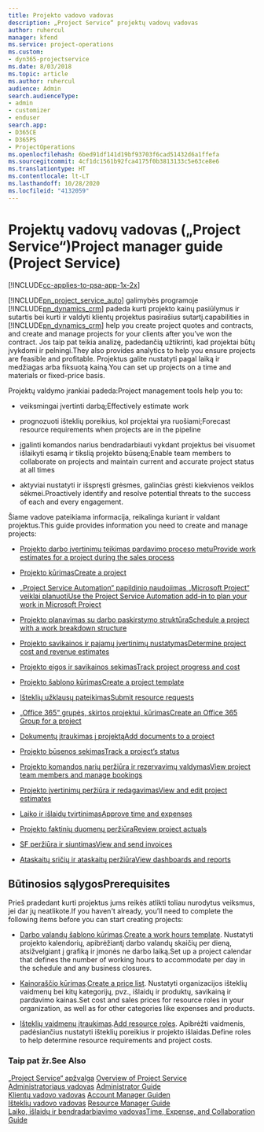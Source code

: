 ```yaml
---
title: Projekto vadovo vadovas
description: „Project Service“ projektų vadovų vadovas
author: ruhercul
manager: kfend
ms.service: project-operations
ms.custom:
- dyn365-projectservice
ms.date: 8/03/2018
ms.topic: article
ms.author: ruhercul
audience: Admin
search.audienceType:
- admin
- customizer
- enduser
search.app:
- D365CE
- D365PS
- ProjectOperations
ms.openlocfilehash: 6bed91df141d19bf93703f6cad51432d6a1ffefa
ms.sourcegitcommit: 4cf1dc1561b92fca4175f0b3813133c5e63ce8e6
ms.translationtype: HT
ms.contentlocale: lt-LT
ms.lasthandoff: 10/28/2020
ms.locfileid: "4132059"
---
```

# <a name="project-manager-guide-project-service"></a><span data-ttu-id="a61aa-103">Projektų vadovų vadovas („Project Service“)</span><span class="sxs-lookup"><span data-stu-id="a61aa-103">Project manager guide (Project Service)</span></span>

[!INCLUDE[cc-applies-to-psa-app-1x-2x](../includes/cc-applies-to-psa-app-1x-2x.md)]

[!INCLUDE[pn_project_service_auto](../includes/pn-project-service-auto.md)] <span data-ttu-id="a61aa-104">galimybės programoje [!INCLUDE[pn_dynamics_crm](../includes/pn-dynamics-crm.md)] padeda kurti projekto kainų pasiūlymus ir sutartis bei kurti ir valdyti klientų projektus pasirašius sutartį.</span><span class="sxs-lookup"><span data-stu-id="a61aa-104">capabilities in [!INCLUDE[pn_dynamics_crm](../includes/pn-dynamics-crm.md)] help you create project quotes and contracts, and create and manage projects for your clients after you’ve won the contract.</span></span> <span data-ttu-id="a61aa-105">Jos taip pat teikia analizę, padedančią užtikrinti, kad projektai būtų įvykdomi ir pelningi.</span><span class="sxs-lookup"><span data-stu-id="a61aa-105">They also provides analytics to help you ensure projects are feasible and profitable.</span></span> <span data-ttu-id="a61aa-106">Projektus galite nustatyti pagal laiką ir medžiagas arba fiksuotą kainą.</span><span class="sxs-lookup"><span data-stu-id="a61aa-106">You can set up projects on a time and materials or fixed-price basis.</span></span>  
  
 <span data-ttu-id="a61aa-107">Projektų valdymo įrankiai padeda:</span><span class="sxs-lookup"><span data-stu-id="a61aa-107">Project management tools help you to:</span></span>  
  
-   <span data-ttu-id="a61aa-108">veiksmingai įvertinti darbą;</span><span class="sxs-lookup"><span data-stu-id="a61aa-108">Effectively estimate work</span></span>  
  
-   <span data-ttu-id="a61aa-109">prognozuoti išteklių poreikius, kol projektai yra ruošiami;</span><span class="sxs-lookup"><span data-stu-id="a61aa-109">Forecast resource requirements when projects are in the pipeline</span></span>  
  
-   <span data-ttu-id="a61aa-110">įgalinti komandos narius bendradarbiauti vykdant projektus bei visuomet išlaikyti esamą ir tikslią projekto būseną;</span><span class="sxs-lookup"><span data-stu-id="a61aa-110">Enable team members to collaborate on projects and maintain current and accurate project status at all times</span></span>  
  
-   <span data-ttu-id="a61aa-111">aktyviai nustatyti ir išspręsti grėsmes, galinčias grėsti kiekvienos veiklos sėkmei.</span><span class="sxs-lookup"><span data-stu-id="a61aa-111">Proactively identify and resolve potential threats to the success of each and every engagement.</span></span>  
  
<span data-ttu-id="a61aa-112">Šiame vadove pateikiama informacija, reikalinga kuriant ir valdant projektus.</span><span class="sxs-lookup"><span data-stu-id="a61aa-112">This guide provides information you need to create and manage projects:</span></span>  
  
-   [<span data-ttu-id="a61aa-113">Projekto darbo įvertinimų teikimas pardavimo proceso metu</span><span class="sxs-lookup"><span data-stu-id="a61aa-113">Provide work estimates for a project during the sales process</span></span>](../psa/provide-estimates-project-during-sales-process.md)  
  
-   [<span data-ttu-id="a61aa-114">Projekto kūrimas</span><span class="sxs-lookup"><span data-stu-id="a61aa-114">Create a project</span></span>](../psa/create-project.md)  
  
-   [<span data-ttu-id="a61aa-115">„Project Service Automation“ papildinio naudojimas „Microsoft Project“ veiklai planuoti</span><span class="sxs-lookup"><span data-stu-id="a61aa-115">Use the Project Service Automation add-in to plan your work in Microsoft Project</span></span>](../psa/add-plan-work-microsoft-project.md)  
  
-   [<span data-ttu-id="a61aa-116">Projekto planavimas su darbo paskirstymo struktūra</span><span class="sxs-lookup"><span data-stu-id="a61aa-116">Schedule a project with a work breakdown structure</span></span>](../psa/schedule-project-work-breakdown-structure.md)  
  
-   [<span data-ttu-id="a61aa-117">Projekto savikainos ir pajamų įvertinimų nustatymas</span><span class="sxs-lookup"><span data-stu-id="a61aa-117">Determine project cost and revenue estimates</span></span>](../psa/determine-project-cost-revenue-estimates.md)  
  
-   [<span data-ttu-id="a61aa-118">Projekto eigos ir savikainos sekimas</span><span class="sxs-lookup"><span data-stu-id="a61aa-118">Track project progress and cost</span></span>](../psa/track-project-progress-cost.md)  
  
-   [<span data-ttu-id="a61aa-119">Projekto šablono kūrimas</span><span class="sxs-lookup"><span data-stu-id="a61aa-119">Create a project template</span></span>](../psa/create-project-template.md)  
  
-   [<span data-ttu-id="a61aa-120">Išteklių užklausų pateikimas</span><span class="sxs-lookup"><span data-stu-id="a61aa-120">Submit resource requests</span></span>](../psa/submit-resource-requests.md)  
  
-   [<span data-ttu-id="a61aa-121">„Office 365“ grupės, skirtos projektui, kūrimas</span><span class="sxs-lookup"><span data-stu-id="a61aa-121">Create an Office 365 Group for a project</span></span>](../psa/create-office-365-group-project.md)  
  
-   [<span data-ttu-id="a61aa-122">Dokumentų įtraukimas į projektą</span><span class="sxs-lookup"><span data-stu-id="a61aa-122">Add documents to a project</span></span>](../psa/add-documents-project.md)  
  
-   [<span data-ttu-id="a61aa-123">Projekto būsenos sekimas</span><span class="sxs-lookup"><span data-stu-id="a61aa-123">Track a project’s status</span></span>](../psa/track-project-status.md)  
  
-   [<span data-ttu-id="a61aa-124">Projekto komandos narių peržiūra ir rezervavimų valdymas</span><span class="sxs-lookup"><span data-stu-id="a61aa-124">View project team members and manage bookings</span></span>](../psa/view-project-team-members-manage-bookings.md)  
  
-   [<span data-ttu-id="a61aa-125">Projekto įvertinimų peržiūra ir redagavimas</span><span class="sxs-lookup"><span data-stu-id="a61aa-125">View and edit project estimates</span></span>](../psa/view-edit-project-estimates.md)  
  
-   [<span data-ttu-id="a61aa-126">Laiko ir išlaidų tvirtinimas</span><span class="sxs-lookup"><span data-stu-id="a61aa-126">Approve time and expenses</span></span>](../psa/approve-time-expenses.md)  
  
-   [<span data-ttu-id="a61aa-127">Projekto faktinių duomenų peržiūra</span><span class="sxs-lookup"><span data-stu-id="a61aa-127">Review project actuals</span></span>](../psa/review-project-actuals.md)  
  
-   [<span data-ttu-id="a61aa-128">SF peržiūra ir siuntimas</span><span class="sxs-lookup"><span data-stu-id="a61aa-128">View and send invoices</span></span>](../psa/view-send-invoices.md)  
  
-   [<span data-ttu-id="a61aa-129">Ataskaitų sričių ir ataskaitų peržiūra</span><span class="sxs-lookup"><span data-stu-id="a61aa-129">View dashboards and reports</span></span>](../psa/view-dashboards-reports.md)  
  
## <a name="prerequisites"></a><span data-ttu-id="a61aa-130">Būtinosios sąlygos</span><span class="sxs-lookup"><span data-stu-id="a61aa-130">Prerequisites</span></span>  
 <span data-ttu-id="a61aa-131">Prieš pradedant kurti projektus jums reikės atlikti toliau nurodytus veiksmus, jei dar jų neatlikote.</span><span class="sxs-lookup"><span data-stu-id="a61aa-131">If you haven't already, you’ll need to complete the following items before you can start creating projects:</span></span>  
  
-   <span data-ttu-id="a61aa-132">[Darbo valandų šablono kūrimas](../psa/create-work-hours-template.md).</span><span class="sxs-lookup"><span data-stu-id="a61aa-132">[Create a work hours template](../psa/create-work-hours-template.md).</span></span> <span data-ttu-id="a61aa-133">Nustatyti projekto kalendorių, apibrėžiantį darbo valandų skaičių per dieną, atsižvelgiant į grafiką ir įmonės ne darbo laiką.</span><span class="sxs-lookup"><span data-stu-id="a61aa-133">Set up a project calendar that defines the number of working hours to accommodate per day in the schedule and any business closures.</span></span>  
  
-   <span data-ttu-id="a61aa-134">[Kainoraščio kūrimas](../psa/create-price-list.md).</span><span class="sxs-lookup"><span data-stu-id="a61aa-134">[Create a price list](../psa/create-price-list.md).</span></span> <span data-ttu-id="a61aa-135">Nustatyti organizacijos išteklių vaidmenų bei kitų kategorijų, pvz., išlaidų ir produktų, savikainą ir pardavimo kainas.</span><span class="sxs-lookup"><span data-stu-id="a61aa-135">Set cost and sales prices for resource roles in your organization, as well as for other categories like expenses and products.</span></span>  
  
-   <span data-ttu-id="a61aa-136">[Išteklių vaidmenų įtraukimas](../psa/add-resource-roles.md).</span><span class="sxs-lookup"><span data-stu-id="a61aa-136">[Add resource roles](../psa/add-resource-roles.md).</span></span> <span data-ttu-id="a61aa-137">Apibrėžti vaidmenis, padėsiančius nustatyti išteklių poreikius ir projekto išlaidas.</span><span class="sxs-lookup"><span data-stu-id="a61aa-137">Define roles to help determine resource requirements and project costs.</span></span>  
  
### <a name="see-also"></a><span data-ttu-id="a61aa-138">Taip pat žr.</span><span class="sxs-lookup"><span data-stu-id="a61aa-138">See Also</span></span>  
 <span data-ttu-id="a61aa-139">[„Project Service“ apžvalga](../psa/overview.md) </span><span class="sxs-lookup"><span data-stu-id="a61aa-139">[Overview of Project Service](../psa/overview.md) </span></span>  
 <span data-ttu-id="a61aa-140">[Administratoriaus vadovas](../psa/admin-guide.md) </span><span class="sxs-lookup"><span data-stu-id="a61aa-140">[Administrator Guide](../psa/admin-guide.md) </span></span>  
 <span data-ttu-id="a61aa-141">[Klientų vadovo vadovas](../psa/account-manager-guide.md) </span><span class="sxs-lookup"><span data-stu-id="a61aa-141">[Account Manager Guiden](../psa/account-manager-guide.md) </span></span>  
 <span data-ttu-id="a61aa-142">[Išteklių vadovo vadovas](../psa/resource-manager-guide.md) </span><span class="sxs-lookup"><span data-stu-id="a61aa-142">[Resource Manager Guide](../psa/resource-manager-guide.md) </span></span>  
 [<span data-ttu-id="a61aa-143">Laiko, išlaidų ir bendradarbiavimo vadovas</span><span class="sxs-lookup"><span data-stu-id="a61aa-143">Time, Expense, and Collaboration Guide</span></span>](../psa/time-expense-collaboration-guide.md)


